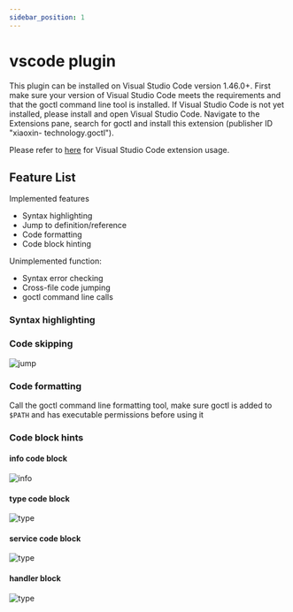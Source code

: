 ```yaml
---
sidebar_position: 1
---
```


# vscode plugin

This plugin can be installed on Visual Studio Code version 1.46.0+. First make sure your version of Visual Studio Code meets the requirements and that the goctl command line tool is installed. If Visual Studio Code is not yet installed, please install and open Visual Studio Code. Navigate to the Extensions pane, search for goctl and install this extension (publisher ID "xiaoxin- technology.goctl").

Please refer to [here](https://code.visualstudio.com/docs/editor/extension-gallery) for Visual Studio Code extension usage.

## Feature List

Implemented features

* Syntax highlighting
* Jump to definition/reference
* Code formatting
* Code block hinting

Unimplemented function:

* Syntax error checking
* Cross-file code jumping
* goctl command line calls

### Syntax highlighting

### Code skipping

![jump](/img/jump.gif)

### Code formatting

Call the goctl command line formatting tool, make sure goctl is added to `$PATH` and has executable permissions before using it

### Code block hints

#### info code block

![info](/img/info.gif)

#### type code block

![type](/img/type.gif)

#### service code block

![type](/img/service.gif)

#### handler block

![type](/img/handler.gif)